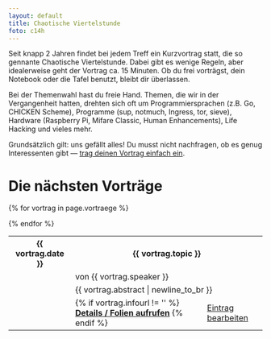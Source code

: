 ```yaml
---
layout: default
title: Chaotische Viertelstunde
foto: c14h
---
```


Seit knapp 2 Jahren findet bei jedem Treff ein Kurzvortrag statt, die so
gennante Chaotische Viertelstunde. Dabei gibt es wenige Regeln, aber
idealerweise geht der Vortrag ca. 15 Minuten. Ob du frei vorträgst, dein
Notebook oder die Tafel benutzt, bleibt dir überlassen.

Bei der Themenwahl hast du freie Hand. Themen, die wir in der Vergangenheit
hatten, drehten sich oft um Programmiersprachen (z.B. Go, CHICKEN Scheme),
Programme (sup, notmuch, Ingress, tor, sieve), Hardware (Raspberry Pi, Mifare
Classic, Human Enhancements), Life Hacking und vieles mehr.

Grundsätzlich gilt: uns gefällt alles! Du musst nicht nachfragen, ob es genug
Interessenten gibt — <a href="edit_c14.html">trag deinen Vortrag einfach ein</a>.

# Die nächsten Vorträge

<table>
{% for vortrag in page.vortraege %}
	<tr>
		<th><a id="c14h_{{vortrag.id}}" class="anchorhack"></a>{{ vortrag.date }}</th>
		<th colspan="2">{{ vortrag.topic }}</th>
	</tr>
	<tr><td></td><td class="dim" colspan="2">von {{ vortrag.speaker }}</td></tr>
	<tr>
		<td></td>
		<td class="just" colspan="2">{{ vortrag.abstract | newline_to_br }}</td>
	</tr>
	<tr class="space">
		<td></td>
		<td>
			{% if vortrag.infourl != '' %}
				<a href="{{ vortrag.infourl }}"><b>Details / Folien aufrufen</b></a>
			{% endif %}
		</td>
		<td>
			<a href="edit_c14.html?id={{ vortrag.id }}">Eintrag bearbeiten</a>
		</td>
	</tr>

{% endfor %}
</table>
